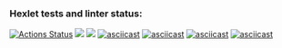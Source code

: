 ### Hexlet tests and linter status:
[![Actions Status](https://github.com/meco-coder/java-project-lvl2/workflows/hexlet-check/badge.svg)](https://github.com/meco-coder/java-project-lvl2/actions)
<a href="https://codeclimate.com/github/codeclimate/codeclimate/maintainability"><img src="https://api.codeclimate.com/v1/badges/a99a88d28ad37a79dbf6/maintainability" /></a>
<a href="https://codeclimate.com/github/codeclimate/codeclimate/test_coverage"><img src="https://api.codeclimate.com/v1/badges/a99a88d28ad37a79dbf6/test_coverage" /></a>
[![asciicast](https://asciinema.org/a/ZvFyhSwAkffzcJbxdwFP1q4Vx.svg)](https://asciinema.org/a/ZvFyhSwAkffzcJbxdwFP1q4Vx)
[![asciicast](https://asciinema.org/a/hxc6bSiLRws7ASrfsKcaSXrF2.svg)](https://asciinema.org/a/hxc6bSiLRws7ASrfsKcaSXrF2)
[![asciicast](https://asciinema.org/a/sDteDxPKmvnIXY9otk1NAqE6J.svg)](https://asciinema.org/a/sDteDxPKmvnIXY9otk1NAqE6J)
[![asciicast](https://asciinema.org/a/rBOw3UDllh9qdaMlsgoc2BElM.svg)](https://asciinema.org/a/rBOw3UDllh9qdaMlsgoc2BElM)
